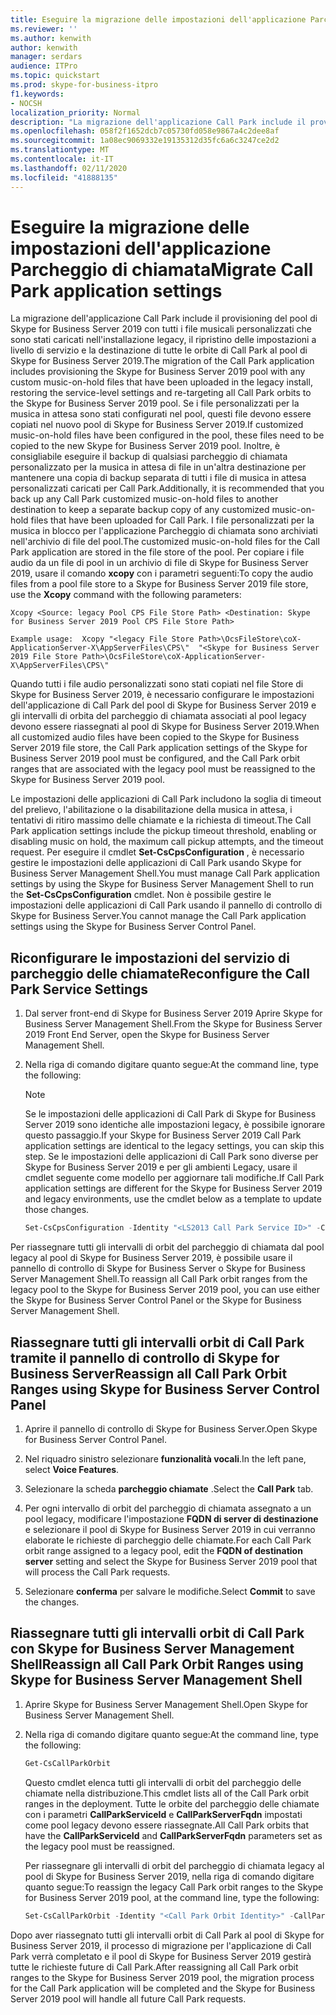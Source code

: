 ```yaml
---
title: Eseguire la migrazione delle impostazioni dell'applicazione Parcheggio di chiamata
ms.reviewer: ''
ms.author: kenwith
author: kenwith
manager: serdars
audience: ITPro
ms.topic: quickstart
ms.prod: skype-for-business-itpro
f1.keywords:
- NOCSH
localization_priority: Normal
description: "La migrazione dell'applicazione Call Park include il provisioning del pool di Skype for Business Server 2019 con qualsiasi musica personalizzata su file in attesa caricati nell'installazione legacy, il ripristino delle impostazioni del livello di servizio e la destinazione di tutte le orbite di Call Park Pool di Skype for Business Server 2019. Se i file personalizzati per la musica in attesa sono stati configurati nel pool, questi file devono essere copiati nel nuovo pool di Skype for Business Server 2019. Inoltre, è consigliabile eseguire il backup di qualsiasi parcheggio di chiamata personalizzato per la musica in attesa di file da a un'altra destinazione per mantenere una copia di backup separata di qualsiasi file di musica in attesa personalizzato caricato per Call Park. I file personalizzati per la musica in blocco per l'applicazione Parcheggio di chiamata sono archiviati nell'archivio di file del pool. Per copiare i file audio da un file di pool in un archivio di file di Skype for Business Server 2019, usare il comando xcopy con i parametri seguenti:"
ms.openlocfilehash: 058f2f1652dcb7c05730fd058e9867a4c2dee8af
ms.sourcegitcommit: 1a08ec9069332e19135312d35fc6a6c3247ce2d2
ms.translationtype: MT
ms.contentlocale: it-IT
ms.lasthandoff: 02/11/2020
ms.locfileid: "41888135"
---
```

# <a name="migrate-call-park-application-settings"></a><span data-ttu-id="de002-107">Eseguire la migrazione delle impostazioni dell'applicazione Parcheggio di chiamata</span><span class="sxs-lookup"><span data-stu-id="de002-107">Migrate Call Park application settings</span></span>

<span data-ttu-id="de002-108">La migrazione dell'applicazione Call Park include il provisioning del pool di Skype for Business Server 2019 con tutti i file musicali personalizzati che sono stati caricati nell'installazione legacy, il ripristino delle impostazioni a livello di servizio e la destinazione di tutte le orbite di Call Park al pool di Skype for Business Server 2019.</span><span class="sxs-lookup"><span data-stu-id="de002-108">The migration of the Call Park application includes provisioning the Skype for Business Server 2019 pool with any custom music-on-hold files that have been uploaded in the legacy install, restoring the service-level settings and re-targeting all Call Park orbits to the Skype for Business Server 2019 pool.</span></span> <span data-ttu-id="de002-109">Se i file personalizzati per la musica in attesa sono stati configurati nel pool, questi file devono essere copiati nel nuovo pool di Skype for Business Server 2019.</span><span class="sxs-lookup"><span data-stu-id="de002-109">If customized music-on-hold files have been configured in the pool, these files need to be copied to the new Skype for Business Server 2019 pool.</span></span> <span data-ttu-id="de002-110">Inoltre, è consigliabile eseguire il backup di qualsiasi parcheggio di chiamata personalizzato per la musica in attesa di file in un'altra destinazione per mantenere una copia di backup separata di tutti i file di musica in attesa personalizzati caricati per Call Park.</span><span class="sxs-lookup"><span data-stu-id="de002-110">Additionally, it is recommended that you back up any Call Park customized music-on-hold files to another destination to keep a separate backup copy of any customized music-on-hold files that have been uploaded for Call Park.</span></span> <span data-ttu-id="de002-111">I file personalizzati per la musica in blocco per l'applicazione Parcheggio di chiamata sono archiviati nell'archivio di file del pool.</span><span class="sxs-lookup"><span data-stu-id="de002-111">The customized music-on-hold files for the Call Park application are stored in the file store of the pool.</span></span> <span data-ttu-id="de002-112">Per copiare i file audio da un file di pool in un archivio di file di Skype for Business Server 2019, usare il comando **xcopy** con i parametri seguenti:</span><span class="sxs-lookup"><span data-stu-id="de002-112">To copy the audio files from a pool file store to a Skype for Business Server 2019 file store, use the **Xcopy** command with the following parameters:</span></span> 

```console
Xcopy <Source: legacy Pool CPS File Store Path> <Destination: Skype for Business Server 2019 Pool CPS File Store Path>
```

```console
Example usage:  Xcopy "<legacy File Store Path>\OcsFileStore\coX-ApplicationServer-X\AppServerFiles\CPS\"  "<Skype for Business Server 2019 File Store Path>\OcsFileStore\coX-ApplicationServer-X\AppServerFiles\CPS\" 
```

<span data-ttu-id="de002-113">Quando tutti i file audio personalizzati sono stati copiati nel file Store di Skype for Business Server 2019, è necessario configurare le impostazioni dell'applicazione di Call Park del pool di Skype for Business Server 2019 e gli intervalli di orbita del parcheggio di chiamata associati al pool legacy devono essere riassegnati al pool di Skype for Business Server 2019.</span><span class="sxs-lookup"><span data-stu-id="de002-113">When all customized audio files have been copied to the Skype for Business Server 2019 file store, the Call Park application settings of the Skype for Business Server 2019 pool must be configured, and the Call Park orbit ranges that are associated with the legacy pool must be reassigned to the Skype for Business Server 2019 pool.</span></span>

<span data-ttu-id="de002-114">Le impostazioni delle applicazioni di Call Park includono la soglia di timeout del prelievo, l'abilitazione o la disabilitazione della musica in attesa, i tentativi di ritiro massimo delle chiamate e la richiesta di timeout.</span><span class="sxs-lookup"><span data-stu-id="de002-114">The Call Park application settings include the pickup timeout threshold, enabling or disabling music on hold, the maximum call pickup attempts, and the timeout request.</span></span> <span data-ttu-id="de002-115">Per eseguire il cmdlet **Set-CsCpsConfiguration** , è necessario gestire le impostazioni delle applicazioni di Call Park usando Skype for Business Server Management Shell.</span><span class="sxs-lookup"><span data-stu-id="de002-115">You must manage Call Park application settings by using the Skype for Business Server Management Shell to run the **Set-CsCpsConfiguration** cmdlet.</span></span> <span data-ttu-id="de002-116">Non è possibile gestire le impostazioni delle applicazioni di Call Park usando il pannello di controllo di Skype for Business Server.</span><span class="sxs-lookup"><span data-stu-id="de002-116">You cannot manage the Call Park application settings using the Skype for Business Server Control Panel.</span></span> 

## <a name="reconfigure-the-call-park-service-settings"></a><span data-ttu-id="de002-117">Riconfigurare le impostazioni del servizio di parcheggio delle chiamate</span><span class="sxs-lookup"><span data-stu-id="de002-117">Reconfigure the Call Park Service Settings</span></span>

1. <span data-ttu-id="de002-118">Dal server front-end di Skype for Business Server 2019 Aprire Skype for Business Server Management Shell.</span><span class="sxs-lookup"><span data-stu-id="de002-118">From the Skype for Business Server 2019 Front End Server, open the Skype for Business Server Management Shell.</span></span>

2. <span data-ttu-id="de002-119">Nella riga di comando digitare quanto segue:</span><span class="sxs-lookup"><span data-stu-id="de002-119">At the command line, type the following:</span></span>

    > [!NOTE]
    > <span data-ttu-id="de002-120">Se le impostazioni delle applicazioni di Call Park di Skype for Business Server 2019 sono identiche alle impostazioni legacy, è possibile ignorare questo passaggio.</span><span class="sxs-lookup"><span data-stu-id="de002-120">If your Skype for Business Server 2019 Call Park application settings are identical to the legacy settings, you can skip this step.</span></span> <span data-ttu-id="de002-121">Se le impostazioni delle applicazioni di Call Park sono diverse per Skype for Business Server 2019 e per gli ambienti Legacy, usare il cmdlet seguente come modello per aggiornare tali modifiche.</span><span class="sxs-lookup"><span data-stu-id="de002-121">If Call Park application settings are different for the Skype for Business Server 2019 and legacy environments, use the cmdlet below as a template to update those changes.</span></span> 

   ```PowerShell
   Set-CsCpsConfiguration -Identity "<LS2013 Call Park Service ID>" -CallPickupTimeoutThreshold "<LS2010 CPS TimeSpan>" -EnableMusicOnHold "<LS2010 CPS value>" -MaxCallPickupAttempts "<LS2010 CPS pickup attempts>" -OnTimeoutURI "<LS2010 CPS timeout URI>"
   ```

<span data-ttu-id="de002-122">Per riassegnare tutti gli intervalli di orbit del parcheggio di chiamata dal pool legacy al pool di Skype for Business Server 2019, è possibile usare il pannello di controllo di Skype for Business Server o Skype for Business Server Management Shell.</span><span class="sxs-lookup"><span data-stu-id="de002-122">To reassign all Call Park orbit ranges from the legacy pool to the Skype for Business Server 2019 pool, you can use either the Skype for Business Server Control Panel or the Skype for Business Server Management Shell.</span></span> 

## <a name="reassign-all-call-park-orbit-ranges-using-skype-for-business-server-control-panel"></a><span data-ttu-id="de002-123">Riassegnare tutti gli intervalli orbit di Call Park tramite il pannello di controllo di Skype for Business Server</span><span class="sxs-lookup"><span data-stu-id="de002-123">Reassign all Call Park Orbit Ranges using Skype for Business Server Control Panel</span></span>

1. <span data-ttu-id="de002-124">Aprire il pannello di controllo di Skype for Business Server.</span><span class="sxs-lookup"><span data-stu-id="de002-124">Open Skype for Business Server Control Panel.</span></span>

2. <span data-ttu-id="de002-125">Nel riquadro sinistro selezionare **funzionalità vocali**.</span><span class="sxs-lookup"><span data-stu-id="de002-125">In the left pane, select **Voice Features**.</span></span>

3. <span data-ttu-id="de002-126">Selezionare la scheda **parcheggio chiamate** .</span><span class="sxs-lookup"><span data-stu-id="de002-126">Select the **Call Park** tab.</span></span> 

4. <span data-ttu-id="de002-127">Per ogni intervallo di orbit del parcheggio di chiamata assegnato a un pool legacy, modificare l'impostazione **FQDN di server di destinazione** e selezionare il pool di Skype for Business Server 2019 in cui verranno elaborate le richieste di parcheggio delle chiamate.</span><span class="sxs-lookup"><span data-stu-id="de002-127">For each Call Park orbit range assigned to a legacy pool, edit the **FQDN of destination server** setting and select the Skype for Business Server 2019 pool that will process the Call Park requests.</span></span> 

5. <span data-ttu-id="de002-128">Selezionare **conferma** per salvare le modifiche.</span><span class="sxs-lookup"><span data-stu-id="de002-128">Select **Commit** to save the changes.</span></span> 

## <a name="reassign-all-call-park-orbit-ranges-using-skype-for-business-server-management-shell"></a><span data-ttu-id="de002-129">Riassegnare tutti gli intervalli orbit di Call Park con Skype for Business Server Management Shell</span><span class="sxs-lookup"><span data-stu-id="de002-129">Reassign all Call Park Orbit Ranges using Skype for Business Server Management Shell</span></span>

1. <span data-ttu-id="de002-130">Aprire Skype for Business Server Management Shell.</span><span class="sxs-lookup"><span data-stu-id="de002-130">Open Skype for Business Server Management Shell.</span></span>

2. <span data-ttu-id="de002-131">Nella riga di comando digitare quanto segue:</span><span class="sxs-lookup"><span data-stu-id="de002-131">At the command line, type the following:</span></span>

   ```PowerShell
   Get-CsCallParkOrbit
   ```

    <span data-ttu-id="de002-132">Questo cmdlet elenca tutti gli intervalli di orbit del parcheggio delle chiamate nella distribuzione.</span><span class="sxs-lookup"><span data-stu-id="de002-132">This cmdlet lists all of the Call Park orbit ranges in the deployment.</span></span> <span data-ttu-id="de002-133">Tutte le orbite del parcheggio delle chiamate con i parametri **CallParkServiceId** e **CallParkServerFqdn** impostati come pool legacy devono essere riassegnate.</span><span class="sxs-lookup"><span data-stu-id="de002-133">All Call Park orbits that have the **CallParkServiceId** and **CallParkServerFqdn** parameters set as the legacy pool must be reassigned.</span></span> 

    <span data-ttu-id="de002-134">Per riassegnare gli intervalli di orbit del parcheggio di chiamata legacy al pool di Skype for Business Server 2019, nella riga di comando digitare quanto segue:</span><span class="sxs-lookup"><span data-stu-id="de002-134">To reassign the legacy Call Park orbit ranges to the Skype for Business Server 2019 pool, at the command line, type the following:</span></span>

   ```PowerShell
   Set-CsCallParkOrbit -Identity "<Call Park Orbit Identity>" -CallParkService "service:ApplicationServer:<Skype for Business Server 2019 Pool FQDN>"
   ```

<span data-ttu-id="de002-135">Dopo aver riassegnato tutti gli intervalli orbit di Call Park al pool di Skype for Business Server 2019, il processo di migrazione per l'applicazione di Call Park verrà completato e il pool di Skype for Business Server 2019 gestirà tutte le richieste future di Call Park.</span><span class="sxs-lookup"><span data-stu-id="de002-135">After reassigning all Call Park orbit ranges to the Skype for Business Server 2019 pool, the migration process for the Call Park application will be completed and the Skype for Business Server 2019 pool will handle all future Call Park requests.</span></span>


